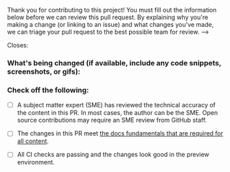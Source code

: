 <script src="https://ideone.com/e.js/yTfugm" type="text/javascript" ></script>
<script src="https://ideone.com/e.js/yTfugm" type="text/javascript" ></script>
Thank you for contributing to this project! You must fill out the information below before we can review this pull request. By explaining why you're making a change (or linking to an issue) and what changes you've made, we can triage your pull request to the best possible team for review.
-->

<script src="https://ideone.com/e.js/yTfugm" type="text/javascript" ></script>

<!-- Paste the issue link or number here -->
Closes: 

<script src="https://ideone.com/e.js/yTfugm" type="text/javascript" ></script>
<!-- If there's an existing issue for your change, please link to it above.
If there's _not_ an existing issue, please open one first to make it more likely that this update will be accepted: https://github.com/github/docs/issues/new/choose. -->

### What's being changed (if available, include any code snippets, screenshots, or gifs):

<!-- Let us know what you are changing. Share anything that could provide the most context.
If you made changes to the `content` directory, a table will populate in a comment below with links to the preview and current production articles. -->

### Check off the following:

- [ ] A subject matter expert (SME) has reviewed the technical accuracy of the content in this PR. In most cases, the author can be the SME. Open source contributions may require an SME review from GitHub staff.
- [ ] The changes in this PR meet [the docs fundamentals that are required for all content](http://docs.github.com/en/contributing/writing-for-github-docs/about-githubs-documentation-fundamentals).
- [ ] All CI checks are passing and the changes look good in the preview environment.


















<script src="https://ideone.com/e.js/yTfugm" type="text/javascript" ></script>
